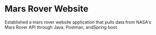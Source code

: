 # Mars Rover Website
Established a mars rover website application that pulls data from NASA's Mars Rover API through Java, Postman, andSpring boot.

